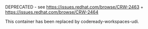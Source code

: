 DEPRECATED - see https://issues.redhat.com/browse/CRW-2463 + https://issues.redhat.com/browse/CRW-2464

This container has been replaced by codeready-workspaces-udi.
